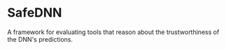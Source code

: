 # SafeDNN
A framework for evaluating tools that reason about the trustworthiness of the DNN's predictions.
